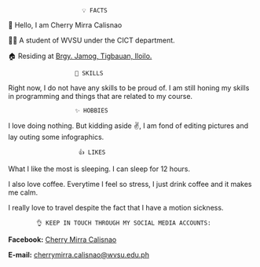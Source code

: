  
                         💡 FACTS
  🙋 Hello, I am Cherry Mirra Calisnao
  
  👩‍🎓 A student of WVSU under the CICT department.
  
  🏠 Residing at [Brgy. Jamog, Tigbauan, Iloilo.](https://goo.gl/maps/JRj9QYpkenXBEABP9)
  
  
                       💪 SKILLS
  
Right now, I do not have any skills to be proud of. I am still honing my skills in programming and things that are related to my course.
  
  
                       ✨ HOBBIES
   
I love doing nothing. But kidding aside ✌️, I am fond of editing pictures and lay outing some infographics. 
   
  
                        👍 LIKES
   
What I like the most is sleeping. I can sleep for 12 hours.
    
I also love coffee. Everytime I feel so stress, I just drink coffee and it makes me calm.
   
I really love to travel despite the fact that I have a motion sickness.
    
  
  
            👌 KEEP IN TOUCH THROUGH MY SOCIAL MEDIA ACCOUNTS:
   
**Facebook:** [Cherry Mirra Calisnao](https://www.facebook.com/meenonose)
 
**E-mail:** [cherrymirra.calisnao@wvsu.edu.ph](https://mail.google.com/mail/u/0/?tab=rm&ogbl#inbox?compose=new)

